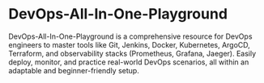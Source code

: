 # DevOps-All-In-One-Playground
DevOps-All-In-One-Playground is a comprehensive resource for DevOps engineers to master tools like Git, Jenkins, Docker, Kubernetes, ArgoCD, Terraform, and observability stacks (Prometheus, Grafana, Jaeger). Easily deploy, monitor, and practice real-world DevOps scenarios, all within an adaptable and beginner-friendly setup.
